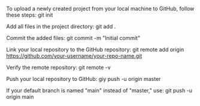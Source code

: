 To upload a newly created project from your local machine to GitHub, follow these steps:
git init

Add all files in the project directory: 
git add .

Commit the added files: 
git commit -m "Initial commit"

Link your local repository to the GitHub repository: 
git remote add origin https://github.com/your-username/your-repo-name.git

Verify the remote repository: 
git remote -v

Push your local repository to GitHub: 
giy push -u origin master

If your default branch is named "main" instead of "master," use: 
git push -u origin main
